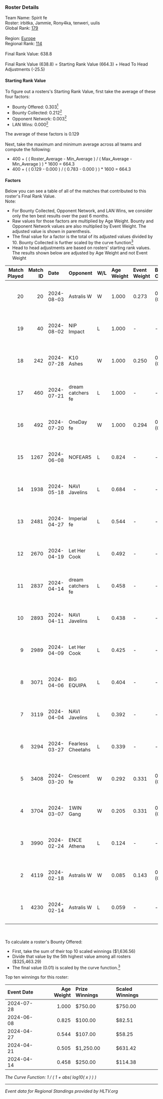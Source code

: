 ### Roster Details<br />
Team Name: Spirit fe<br />
Roster: irbitka, Jammie, Rony4ka, tenweri, uulis<br />
Global Rank: [179](../standings_global.md)<br />
<br />
Region: [Europe]( ../standings_europe.md)<br />
Regional Rank: [114]( ../standings_europe.md)<br />
<br />
Final Rank Value:  638.8<br />
<br />
Final Rank Value (638.8) = Starting Rank Value (664.3) + Head To Head Adjustments (-25.5)<br />

#### Starting Rank Value<br />
To figure out a rosters's Starting Rank Value, first take the average of these four factors:<br />
- Bounty Offered: 0.303[<sup>1</sup>](#table2)
- Bounty Collected: 0.212[<sup>2</sup>](#table1)
- Opponent Network: 0.003[<sup>2</sup>](#table1)
- LAN Wins: 0.000[<sup>2</sup>](#table1)

The average of these factors is 0.129<br />
<br />
Next, take the maximum and minimum average across all teams and compute the following:<br />
- 400 + ( ( Roster_Average - Min_Average ) / ( Max_Average - Min_Average ) ) * 1600 = 664.3
- 400 + ( ( 0.129 - 0.000 ) / ( 0.783 - 0.000 ) ) * 1600 = 664.3


#### Factors<br />
Below you can see a table of all of the matches that contributed to this roster's Final Rank Value.<br />
Note:<br />

- For Bounty Collected, Opponent Network, and LAN Wins, we consider only the ten best results over the past 6 months.
- Raw values for those factors are multiplied by Age Weight. Bounty and Opponent Network values are also multiplied by Event Weight. The adjusted value is shown in parenthesis.
- The final value for a factor is the total of its adjusted values divided by 10. Bounty Collected is further scaled by the curve function[<sup>3</sup>](#curveFunction)
- Head to head adjustments are based on rosters' starting rank values. The results shown below are adjusted by Age Weight and not Event Weight
<span id="table1"></span><br />


| Match Played | Match ID | Date       | Opponent          | W/L | Age Weight | Event Weight | Bounty Collected | Opponent Network | LAN Wins  | H2H Adj. | Roster                                   |
| -: | -: | :- | :- | :- | :- | :- | :- | :- | :- | -: | :- |
|           20 |       20 | 2024-08-03 | Astralis W        | W   | 1.000      | 0.273        | 0.002 (0.001)    | 0.064 (0.018)    | 0 (0.000) |    16.69 | irbitka, Jammie, Rony4ka, tenweri, uulis |
|           19 |       40 | 2024-08-02 | NIP Impact        | L   | 1.000      | -            | -                | -                | -         |   -11.60 | AverOna, Jammie, Rony4ka, tenweri, uulis |
|           18 |      242 | 2024-07-28 | K10 Ashes         | W   | 1.000      | 0.250        | 0.001 (0.000)    | 0.000 (0.000)    | 0 (0.000) |    11.06 | AverOna, Jammie, Rony4ka, tenweri, uulis |
|           17 |      460 | 2024-07-21 | dream catchers fe | L   | 1.000      | -            | -                | -                | -         |   -11.63 | AverOna, Jammie, Rony4ka, tenweri, uulis |
|           16 |      492 | 2024-07-20 | OneDay fe         | W   | 1.000      | 0.294        | 0.002 (0.000)    | 0.000 (0.000)    | 0 (0.000) |    11.05 | AverOna, Jammie, Rony4ka, tenweri, uulis |
|           15 |     1267 | 2024-06-08 | NOFEAR5           | L   | 0.824      | -            | -                | -                | -         |   -11.67 | AverOna, Jammie, Rony4ka, tenweri, uulis |
|           14 |     1938 | 2024-05-18 | NAVI Javelins     | L   | 0.684      | -            | -                | -                | -         |    -5.17 | AverOna, Jammie, Rony4ka, tenweri, uulis |
|           13 |     2481 | 2024-04-27 | Imperial fe       | L   | 0.544      | -            | -                | -                | -         |    -1.66 | AverOna, Jammie, Rony4ka, tenweri, uulis |
|           12 |     2670 | 2024-04-19 | Let Her Cook      | L   | 0.492      | -            | -                | -                | -         |    -3.01 | AverOna, Jammie, Rony4ka, tenweri, uulis |
|           11 |     2837 | 2024-04-14 | dream catchers fe | L   | 0.458      | -            | -                | -                | -         |    -5.85 | AverOna, Jammie, Rony4ka, tenweri, uulis |
|           10 |     2893 | 2024-04-11 | NAVI Javelins     | L   | 0.438      | -            | -                | -                | -         |    -3.93 | AverOna, Jammie, Rony4ka, tenweri, uulis |
|            9 |     2989 | 2024-04-09 | Let Her Cook      | L   | 0.425      | -            | -                | -                | -         |    -2.53 | AverOna, Jammie, Rony4ka, tenweri, uulis |
|            8 |     3071 | 2024-04-06 | BIG EQUIPA        | L   | 0.404      | -            | -                | -                | -         |    -4.46 | AverOna, Jammie, Rony4ka, tenweri, uulis |
|            7 |     3119 | 2024-04-04 | NAVI Javelins     | L   | 0.392      | -            | -                | -                | -         |    -3.60 | AverOna, Jammie, Rony4ka, tenweri, uulis |
|            6 |     3294 | 2024-03-27 | Fearless Cheetahs | L   | 0.339      | -            | -                | -                | -         |    -5.06 | AverOna, Jammie, Rony4ka, tenweri, uulis |
|            5 |     3408 | 2024-03-20 | Crescent fe       | W   | 0.292      | 0.331        | 0.005 (0.000)    | 0.078 (0.008)    | 0 (0.000) |     4.54 | AverOna, Jammie, Rony4ka, tenweri, uulis |
|            4 |     3704 | 2024-03-07 | 1WIN Gang         | W   | 0.205      | 0.331        | 0.001 (0.000)    | 0.017 (0.001)    | 0 (0.000) |     3.19 | AverOna, Jammie, Rony4ka, tenweri, uulis |
|            3 |     3990 | 2024-02-24 | ENCE Athena       | L   | 0.124      | -            | -                | -                | -         |    -2.09 | AverOna, Jammie, Rony4ka, tenweri, uulis |
|            2 |     4119 | 2024-02-18 | Astralis W        | W   | 0.085      | 0.143        | 0.001 (0.000)    | 0.021 (0.000)    | 0 (0.000) |     1.18 | AverOna, Jammie, Rony4ka, tenweri, uulis |
|            1 |     4230 | 2024-02-14 | Astralis W        | L   | 0.059      | -            | -                | -                | -         |    -0.95 | AverOna, Jammie, Rony4ka, tenweri, uulis |

<br />
<span id="table2"></span><br />
To calculate a roster's Bounty Offered:<br />

- First, take the sum of their top 10 scaled winnings ($1,636.56)
- Divide that value by the 5th highest value among all rosters ($325,463.29)
- The final value (0.01) is scaled by the curve function.[<sup>3</sup>](#curveFunction)

Top ten winnings for this roster:<br />

| Event Date | Age Weight | Prize Winnings | Scaled Winnings |
| :- | -: | :- | :- |
| 2024-07-28 |      1.000 | $750.00        | $750.00         |
| 2024-06-08 |      0.825 | $100.00        | $82.51          |
| 2024-04-27 |      0.544 | $107.00        | $58.25          |
| 2024-04-21 |      0.505 | $1,250.00      | $631.42         |
| 2024-04-14 |      0.458 | $250.00        | $114.38         |


<span id="curveFunction"></span>_The Curve Function: 1 / ( 1 + abs( log10( x ) ) )_<br />

---
_Event data for Regional Standings provided by HLTV.org_<br />

